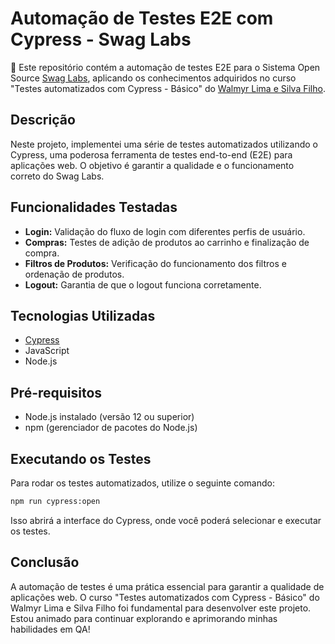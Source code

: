 # Automação de Testes E2E com Cypress - Swag Labs

🚀 Este repositório contém a automação de testes E2E para o Sistema Open Source [Swag Labs](https://www.saucedemo.com/v1/index.html), aplicando os conhecimentos adquiridos no curso "Testes automatizados com Cypress - Básico" do [Walmyr Lima e Silva Filho](https://www.linkedin.com/in/walmyr-lima-e-silva-filho/).

## Descrição

Neste projeto, implementei uma série de testes automatizados utilizando o Cypress, uma poderosa ferramenta de testes end-to-end (E2E) para aplicações web. O objetivo é garantir a qualidade e o funcionamento correto do Swag Labs.

## Funcionalidades Testadas

- **Login:** Validação do fluxo de login com diferentes perfis de usuário.
- **Compras:** Testes de adição de produtos ao carrinho e finalização de compra.
- **Filtros de Produtos:** Verificação do funcionamento dos filtros e ordenação de produtos.
- **Logout:** Garantia de que o logout funciona corretamente.

## Tecnologias Utilizadas

- [Cypress](https://www.cypress.io/)
- JavaScript
- Node.js

## Pré-requisitos

- Node.js instalado (versão 12 ou superior)
- npm (gerenciador de pacotes do Node.js)


## Executando os Testes

Para rodar os testes automatizados, utilize o seguinte comando:
```sh
npm run cypress:open
```
Isso abrirá a interface do Cypress, onde você poderá selecionar e executar os testes.

## Conclusão

A automação de testes é uma prática essencial para garantir a qualidade de aplicações web. O curso "Testes automatizados com Cypress - Básico" do Walmyr Lima e Silva Filho foi fundamental para desenvolver este projeto. Estou animado para continuar explorando e aprimorando minhas habilidades em QA!

